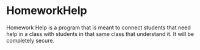 # HomeworkHelp
Homework Help is a program that is meant to connect students that need help in a class with students in that same class that understand it. It will be completely secure. 
